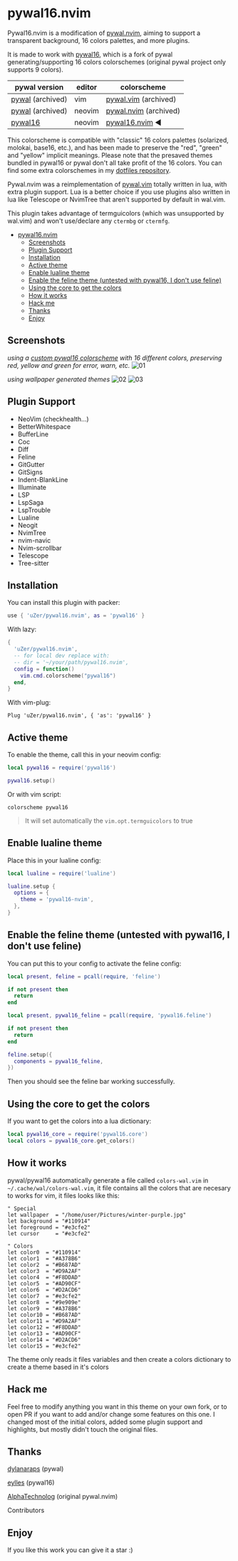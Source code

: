 # pywal16.nvim

Pywal16.nvim is a modification of
[pywal.nvim](https://github.com/AlphaTechnolog/pywal.nvim), aiming to support
a transparent background, 16 colors palettes, and more plugins.

It is made to work with [pywal16](https://github.com/eylles/pywal16),
which is a fork of pywal generating/supporting 16 colors colorschemes (original
pywal project only supports 9 colors).

| pywal version | editor | colorscheme |
| --------------|--------|------------ |
| [pywal](https://github.com/dylanaraps/pywal) (archived) | vim | [pywal.vim](https://github.com/dylanaraps/wal.vim) (archived) |
| [pywal](https://github.com/dylanaraps/pywal) (archived) | neovim | [pywal.nvim](https://github.com/AlphaTechnolog/pywal.nvim) (archived) |
| [pywal16](https://github.com/eylles/pywal16) | neovim | [pywal16.nvim](https://github.com/uZer/pywal16.nvim) ◄ |

This colorscheme is compatible with "classic" 16 colors palettes (solarized,
molokai, base16, etc.), and has been made to preserve the "red", "green" and
"yellow" implicit meanings. Please note that the presaved themes bundled in
pywal16 or pywal don't all take profit of the 16 colors. You can find some extra
colorschemes in my
[dotfiles repository](https://github.com/uZer/.minimics/tree/master/pywal16themes).

Pywal.nvim was a reimplementation of
[pywal.vim](https://github.com/dylanaraps/wal.vim) totally written in lua, with
extra plugin support. Lua is a better choice if you use plugins also written in
lua like Telescope or NvimTree that aren't supported by default in wal.vim.

This plugin takes advantage of termguicolors (which was unsupported by wal.vim)
and won't use/declare any `ctermbg` or `ctermfg`.

<!--toc:start-->
- [pywal16.nvim](#pywal16nvim)
  - [Screenshots](#screenshots)
  - [Plugin Support](#plugin-support)
  - [Installation](#installation)
  - [Active theme](#active-theme)
  - [Enable lualine theme](#enable-lualine-theme)
  - [Enable the feline theme (untested with pywal16, I don't use feline)](#enable-the-feline-theme-untested-with-pywal16-i-dont-use-feline)
  - [Using the core to get the colors](#using-the-core-to-get-the-colors)
  - [How it works](#how-it-works)
  - [Hack me](#hack-me)
  - [Thanks](#thanks)
  - [Enjoy](#enjoy)
<!--toc:end-->

## Screenshots

*using a [custom pywal16
colorscheme](https://github.com/uZer/.minimics/blob/master/pywal16/colorschemes/dark/sw16-sixteal-soft-darker.json)
with 16 different colors, preserving red, yellow and green for error, warn,
etc.*
![01](./.screenshots/01.png)

*using wallpaper generated themes*
![02](./.screenshots/02.png)
![03](./.screenshots/03.png)

## Plugin Support

- NeoVim (checkhealth...)
- BetterWhitespace
- BufferLine
- Coc
- Diff
- Feline
- GitGutter
- GitSigns
- Indent-BlankLine
- Illuminate
- LSP
- LspSaga
- LspTrouble
- Lualine
- Neogit
- NvimTree
- nvim-navic
- Nvim-scrollbar
- Telescope
- Tree-sitter

## Installation

You can install this plugin with packer:

```lua
use { 'uZer/pywal16.nvim', as = 'pywal16' }
```

With lazy:
```lua
{
  'uZer/pywal16.nvim',
  -- for local dev replace with:
  -- dir = '~/your/path/pywal16.nvim',
  config = function()
    vim.cmd.colorscheme("pywal16")
  end,
}
```

With vim-plug:

```vim
Plug 'uZer/pywal16.nvim', { 'as': 'pywal16' }
```

## Active theme

To enable the theme, call this in your neovim config:

```lua
local pywal16 = require('pywal16')

pywal16.setup()
```

Or with vim script:

```vim
colorscheme pywal16
```

> It will set automatically the `vim.opt.termguicolors` to true

## Enable lualine theme

Place this in your lualine config:

```lua
local lualine = require('lualine')

lualine.setup {
  options = {
    theme = 'pywal16-nvim',
  },
}
```

## Enable the feline theme (untested with pywal16, I don't use feline)

You can put this to your config to activate the feline config:

```lua
local present, feline = pcall(require, 'feline')

if not present then
  return
end

local present, pywal16_feline = pcall(require, 'pywal16.feline')

if not present then
  return
end

feline.setup({
  components = pywal16_feline,
})
```

Then you should see the feline bar working successfully.

## Using the core to get the colors

If you want to get the colors into a lua dictionary:

```lua
local pywal16_core = require('pywal16.core')
local colors = pywal16_core.get_colors()
```

## How it works

pywal/pywal16 automatically generate a file called `colors-wal.vim` in
`~/.cache/wal/colors-wal.vim`, it file contains all the colors that are necesary
to works for vim, it files looks like this:

```vim
" Special
let wallpaper  = "/home/user/Pictures/winter-purple.jpg"
let background = "#110914"
let foreground = "#e3cfe2"
let cursor     = "#e3cfe2"

" Colors
let color0  = "#110914"
let color1  = "#A378B6"
let color2  = "#B687AD"
let color3  = "#D9A2AF"
let color4  = "#F8DDAD"
let color5  = "#AD90CF"
let color6  = "#D2ACD6"
let color7  = "#e3cfe2"
let color8  = "#9e909e"
let color9  = "#A378B6"
let color10 = "#B687AD"
let color11 = "#D9A2AF"
let color12 = "#F8DDAD"
let color13 = "#AD90CF"
let color14 = "#D2ACD6"
let color15 = "#e3cfe2"
```

The theme only reads it files variables and then create a colors dictionary to
create a theme based in it's colors

## Hack me

Feel free to modify anything you want in this theme on your own fork, or to open
PR if you want to add and/or change some features on this one. I changed most of
the initial colors, added some plugin support and highlights, but mostly didn't
touch the original files.

## Thanks

[dylanaraps](https://github.com/dylanaraps) (pywal)

[eylles](https://github.com/eylles) (pywal16)

[AlphaTechnolog](https://github.com/AlphaTechnolog) (original pywal.nvim)

Contributors

## Enjoy

If you like this work you can give it a star :)
